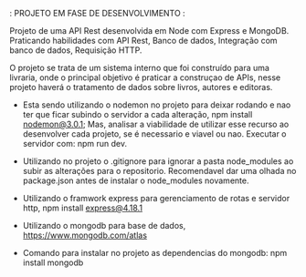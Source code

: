 : PROJETO EM FASE DE DESENVOLVIMENTO :

Projeto de uma API Rest desenvolvida em Node com Express e MongoDB. Praticando habilidades com API Rest, Banco de dados, Integração com banco de dados, Requisição HTTP.

O projeto se trata de um sistema interno que foi construído para uma livraria, onde o principal objetivo é praticar a construçao de APIs, nesse projeto haverá o tratamento de dados sobre livros, autores e editoras.

- Esta sendo utilizando o nodemon no projeto para deixar rodando e nao ter que ficar subindo o servidor a cada alteração, npm install nodemon@3.0.1; Mas, analisar a viabilidade de utilizar esse recurso ao desenvolver cada projeto, se é necessario e viavel ou nao. Executar o servidor com: npm run dev.

- Utilizando no projeto o .gitignore para ignorar a pasta node_modules ao subir as alterações para o repositorio. Recomendavel dar uma olhada no package.json antes de instalar o node_modules novamente.

- Utilizando o framwork express para gerenciamento de rotas e servidor http, npm install express@4.18.1

- Utilizando o mongodb para base de dados, https://www.mongodb.com/atlas

- Comando para instalar no projeto as dependencias do mongodb: npm install mongodb